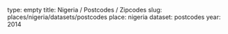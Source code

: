 type: empty
title: Nigeria / Postcodes / Zipcodes
slug: places/nigeria/datasets/postcodes
place: nigeria
dataset: postcodes
year: 2014
